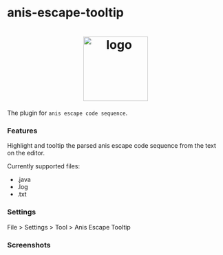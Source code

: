 # anis-escape-tooltip
<h1 align="center">
    <img src="https://raw.githubusercontent.com/toocol/anis-escape-tootip/462c9012c7294b7e3b7ec5f5770f3f23f4d59972/src/main/resources/META-INF/pluginIcon.svg" alt="logo" width="150">
  <br>
</h1>


The plugin for `anis escape code sequence`. 
<br/>
<h3> Features </h3>
<p>Highlight and tooltip the parsed anis escape code sequence from the text on the editor.</p>
<p>Currently supported files:</p>
<ul>
<li>.java</li>
<li>.log</li>
<li>.txt</li>
</ul>
<h3> Settings </h3>
File > Settings > Tool > Anis Escape Tooltip

<h3> Screenshots </h3>
